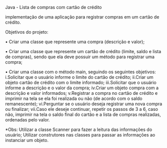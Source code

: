 Java - Lista de compras com cartão de crédito

 implementação de uma aplicação para registrar compras em um cartão de crédito.

 Objetivos do projeto: 

• Criar uma classe que represente uma compra (descrição e valor);

• Criar uma classe que represente um cartão de crédito (limite, saldo e lista de compras), sendo que ela deve possuir um método para registrar uma compra;

• Criar uma classe com o método main, seguindo os seguintes objetivos:
   i.Solicitar que o usuário informe o limite do cartão de crédito;
   ii.Criar um objeto cartão de crédito com o limite informado;
   iii.Solicitar que o usuário informe a descrição e o valor da compra;
   iv.Criar um objeto compra com a descrição e valor informados;
   v.Registrar a compra no cartão de crédito e imprimir na tela se ela foi realizada ou não (de acordo com o saldo remanescente);
   vi.Perguntar se o usuário deseja registrar uma nova compra ou finalizar;
   vii.Caso ele deseje continuar, repetir os passos de 3 a 6, caso não, imprimir na tela o saldo final do cartão e a lista de compras realizadas, ordenadas pelo valor.

   *Obs: Utilizar a classe Scanner para fazer a leitura das informações do usuário;
         Utilizar construtores nas classes para passar as informações ao instanciar um objeto.
